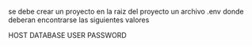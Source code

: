 se debe crear un proyecto en la raiz del proyecto un archivo .env donde deberan encontrarse las siguientes valores 

HOST
DATABASE
USER 
PASSWORD